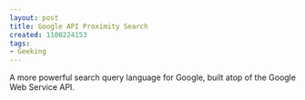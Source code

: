 ```yaml
---
layout: post
title: Google API Proximity Search
created: 1100224153
tags:
- Geeking
---
```

A more powerful search query language for Google, built atop of the Google Web Service API.
